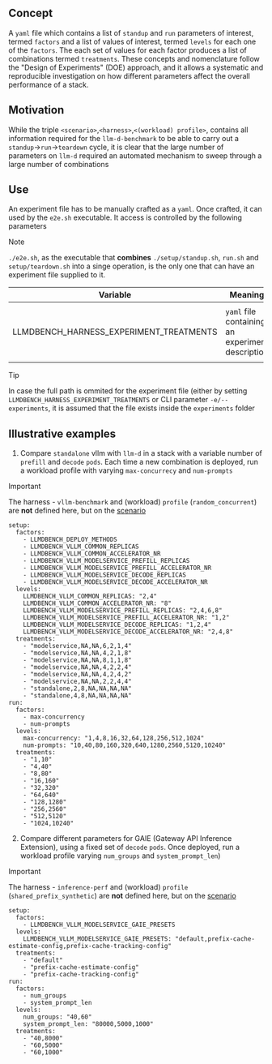 ## Concept
A `yaml` file which contains a list of `standup` and `run` parameters of interest, termed `factors` and a list of values of interest, termed `levels` for each one of the `factors`. The each set of values for each factor produces a list of combinations termed `treatments`. These concepts and nomenclature follow the "Design of Experiments" (DOE) approach, and it allows a systematic and reproducible investigation on how different parameters affect the overall performance of a stack.

## Motivation
While the triple `<scenario>`,`<harness>`,`<(workload) profile>`, contains all information required for the `llm-d-benchmark` to be able to carry out a `standup`->`run`->`teardown` cycle, it is clear that the large number of parameters on `llm-d` required an automated mechanism to sweep through a large number of combinations

## Use
An experiment file has to be manually crafted as a `yaml`. Once crafted, it can used by the `e2e.sh` executable. It access is controlled by the following parameters

> [!NOTE]
> `./e2e.sh`, as the executable that **combines** `./setup/standup.sh`, `run.sh` and `setup/teardown.sh` into a singe operation, is the only one that can have an experiment file supplied to it.


| Variable                                     | Meaning                                        | Note                                                  |
| -------------------------------------------- | ---------------------------------------------- | ----------------------------------------------------- |
| LLMDBENCH_HARNESS_EXPERIMENT_TREATMENTS      | `yaml` file containing an experiment description | Can be overriden with CLI parameter `-e/--experiments` |

> [!TIP]
> In case the full path is ommited for the experiment file (either by setting `LLMDBENCH_HARNESS_EXPERIMENT_TREATMENTS` or CLI parameter `-e/--experiments`, it is assumed that the file exists inside the `experiments` folder

## Illustrative examples

1) Compare `standalone` vllm with `llm-d` in a stack with a variable number of `prefill` and `decode` `pods`. Each time a new combination is deployed, run a workload profile with varying `max-concurrecy` and `num-prompts`

> [!IMPORTANT]
> The harness - `vllm-benchmark` and (workload) `profile` (`random_concurrent`) are **not** defined here, but on the [scenario](docs/standup.md#scenarios)

```
setup:
  factors:
    - LLMDBENCH_DEPLOY_METHODS
    - LLMDBENCH_VLLM_COMMON_REPLICAS
    - LLMDBENCH_VLLM_COMMON_ACCELERATOR_NR
    - LLMDBENCH_VLLM_MODELSERVICE_PREFILL_REPLICAS
    - LLMDBENCH_VLLM_MODELSERVICE_PREFILL_ACCELERATOR_NR
    - LLMDBENCH_VLLM_MODELSERVICE_DECODE_REPLICAS
    - LLMDBENCH_VLLM_MODELSERVICE_DECODE_ACCELERATOR_NR
  levels:
    LLMDBENCH_VLLM_COMMON_REPLICAS: "2,4"
    LLMDBENCH_VLLM_COMMON_ACCELERATOR_NR: "8"
    LLMDBENCH_VLLM_MODELSERVICE_PREFILL_REPLICAS: "2,4,6,8"
    LLMDBENCH_VLLM_MODELSERVICE_PREFILL_ACCELERATOR_NR: "1,2"
    LLMDBENCH_VLLM_MODELSERVICE_DECODE_REPLICAS: "1,2,4"
    LLMDBENCH_VLLM_MODELSERVICE_DECODE_ACCELERATOR_NR: "2,4,8"
  treatments:
    - "modelservice,NA,NA,6,2,1,4"
    - "modelservice,NA,NA,4,2,1,8"
    - "modelservice,NA,NA,8,1,1,8"
    - "modelservice,NA,NA,4,2,2,4"
    - "modelservice,NA,NA,4,2,4,2"
    - "modelservice,NA,NA,2,2,4,4"
    - "standalone,2,8,NA,NA,NA,NA"
    - "standalone,4,8,NA,NA,NA,NA"
run:
  factors:
    - max-concurrency
    - num-prompts
  levels:
    max-concurrency: "1,4,8,16,32,64,128,256,512,1024"
    num-prompts: "10,40,80,160,320,640,1280,2560,5120,10240"
  treatments:
    - "1,10"
    - "4,40"
    - "8,80"
    - "16,160"
    - "32,320"
    - "64,640"
    - "128,1280"
    - "256,2560"
    - "512,5120"
    - "1024,10240"
```

2) Compare different parameters for GAIE (Gateway API Inference Extension), using a fixed set of `decode` `pods`. Once deployed, run a workload profile varying `num_groups` and `system_prompt_len`)

> [!IMPORTANT]
> The harness - `inference-perf` and (workload) `profile` (`shared_prefix_synthetic`) are **not** defined here, but on the [scenario](docs/standup.md)

```
setup:
  factors:
    - LLMDBENCH_VLLM_MODELSERVICE_GAIE_PRESETS
  levels:
    LLMDBENCH_VLLM_MODELSERVICE_GAIE_PRESETS: "default,prefix-cache-estimate-config,prefix-cache-tracking-config"
  treatments:
    - "default"
    - "prefix-cache-estimate-config"
    - "prefix-cache-tracking-config"
run:
  factors:
    - num_groups
    - system_prompt_len
  levels:
    num_groups: "40,60"
    system_prompt_len: "80000,5000,1000"
  treatments:
    - "40,8000"
    - "60,5000"
    - "60,1000"
```